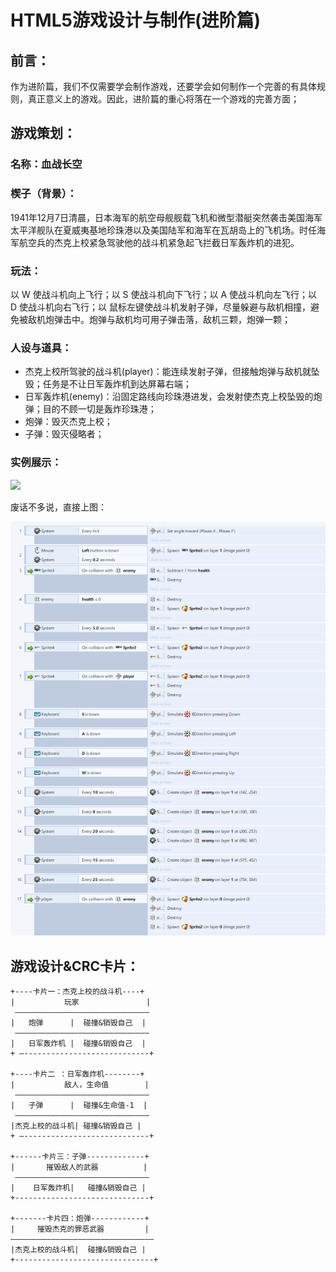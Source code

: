 # HTML5游戏设计与制作(进阶篇)

## 前言：
作为进阶篇，我们不仅需要学会制作游戏，还要学会如何制作一个完善的有具体规则，真正意义上的游戏。因此，进阶篇的重心将落在一个游戏的完善方面；
## 游戏策划：
### 名称：血战长空
### 楔子（背景）：
1941年12月7日清晨，日本海军的航空母舰舰载飞机和微型潜艇突然袭击美国海军太平洋舰队在夏威夷基地珍珠港以及美国陆军和海军在瓦胡岛上的飞机场。时任海军航空兵的杰克上校紧急驾驶他的战斗机紧急起飞拦截日军轰炸机的进犯。
### 玩法：
以 W 使战斗机向上飞行；以 S 使战斗机向下飞行；以 A 使战斗机向左飞行；以 D 使战斗机向右飞行；以 鼠标左键使战斗机发射子弹，尽量躲避与敌机相撞，避免被敌机炮弹击中。炮弹与敌机均可用子弹击落，敌机三颗，炮弹一颗；
### 人设与道具：
* 杰克上校所驾驶的战斗机(player)：能连续发射子弹，但接触炮弹与敌机就坠毁；任务是不让日军轰炸机到达屏幕右端；
* 日军轰炸机(enemy)：沿固定路线向珍珠港进发，会发射使杰克上校坠毁的炮弹；目的不顾一切是轰炸珍珠港；
* 炮弹：毁灭杰克上校；
* 子弹：毁灭侵略者；
### 实例展示： 
 ![](images/a.gif)



废话不多说，直接上图：





![](images/32.png)









## 游戏设计&CRC卡片：
    +----卡片一：杰克上校的战斗机----+
    |           玩家               |
     ——————————————————————————————
    |   炮弹      |  碰撞&销毁自己  |
     ——————————————————————————————
    |   日军轰炸机 |  碰撞&销毁自己  |
    + —----------------------------+

    +----卡片二 ：日军轰炸机--------+
    |           敌人，生命值        |
     ——————————————————————————————
    |   子弹      |  碰撞&生命值-1  |
     ——————————————————————————————
    |杰克上校的战斗机| 碰撞&销毁自己 |
    + —----------------------------+
    
    +------卡片三：子弹-------------+
    |       摧毁敌人的武器          |
     ——————————————————————————————
    |    日军轰炸机|   碰撞&销毁自己 |
    +------------------------------+

    +-------卡片四：炮弹------------+
    |     摧毁杰克的罪恶武器         |
    ————————————————————————————————
    |杰克上校的战斗机|  碰撞&销毁自己 |
    +-------------------------------+